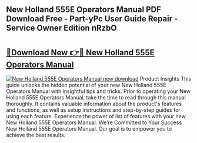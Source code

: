 ## New Holland 555E Operators Manual PDF Download Free - Part-yPc User Guide Repair - Service Owner Edition nRzbO

# <h2><a href="http://bc90243.oget.top/?id=New+Holland+555E+Operators+Manual">🔗Download New 👉🔴 New Holland 555E Operators Manual</a></h2>

[![New Holland 555E Operators Manual new download](https://i.imgur.com/5g1atiW.png)](http://bc90243.oget.top/?id=New+Holland+555E+Operators+Manual)
Product Insights This guide unlocks the hidden potential of your new New Holland 555E Operators Manual with insightful tips and tricks. Prior to operating your New Holland 555E Operators Manual, take the time to read through this manual thoroughly. It contains valuable information about the product's features and functions, as well as setup instructions and step-by-step guides for using each feature. Experience the power of list of features with your new New Holland 555E Operators Manual. We're Committed to Your Success New Holland 555E Operators Manual. Our goal is to empower you to achieve the best results.

